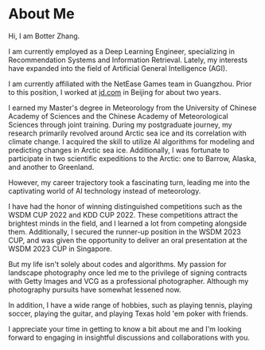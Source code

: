 # About Me


Hi, I am Botter Zhang.

I am currently employed as a Deep Learning Engineer, specializing in Recommendation Systems and Information Retrieval. Lately, my interests have expanded into the field of Artificial General Intelligence (AGI).

I am currently affiliated with the NetEase Games team in Guangzhou. Prior to this position, I worked at [jd.com](http://jd.com/) in Beijing for about two years.

I earned my Master's degree in Meteorology from the University of Chinese Academy of Sciences and the Chinese Academy of Meteorological Sciences through joint training. During my postgraduate journey, my research primarily revolved around Arctic sea ice and its correlation with climate change. I acquired the skill to utilize AI algorithms for modeling and predicting changes in Arctic sea ice. Additionally, I was fortunate to participate in two scientific expeditions to the Arctic: one to Barrow, Alaska, and another to Greenland.

However, my career trajectory took a fascinating turn, leading me into the captivating world of AI technology instead of meteorology.

I have had the honor of winning distinguished competitions such as the WSDM CUP 2022 and KDD CUP 2022. These competitions attract the brightest minds in the field, and I learned a lot from competing alongside them. Additionally, I secured the runner-up position in the WSDM 2023 CUP, and was given the opportunity to deliver an oral presentation at the WSDM 2023 CUP in Singapore.

But my life isn't solely about codes and algorithms. My passion for landscape photography once led me to the privilege of signing contracts with Getty Images and VCG as a professional photographer. Although my photography pursuits have somewhat lessened now. 

In addition, I have a wide range of hobbies, such as playing tennis, playing soccer, playing the guitar, and playing Texas hold 'em poker with friends.

I appreciate your time in getting to know a bit about me and I'm looking forward to engaging in insightful discussions and collaborations with you.
